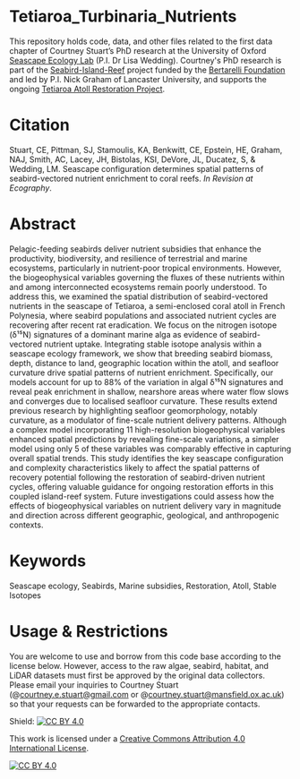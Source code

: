 # Tetiaroa_Turbinaria_Nutrients
This repository holds code, data, and other files related to the first data chapter of Courtney Stuart’s PhD research at the University of Oxford [Seascape Ecology Lab](https://www.oxfordseascapeecologylab.com/) (P.I. Dr Lisa Wedding). Courtney's PhD research is part of the [Seabird-Island-Reef](https://www.marine.science/project/implications-of-nutrient-flow-and-feedback-across-the-seabird-island-reef-system/) project funded by the [Bertarelli Foundation](https://www.fondation-bertarelli.org/) and led by P.I. Nick Graham of Lancaster University, and supports the ongoing [Tetiaroa Atoll Restoration Project](https://www.tetiaroasociety.org/programs/conservation/tetiaroa-habitat-restoration-program). 

# Citation
Stuart, CE, Pittman, SJ, Stamoulis, KA, Benkwitt, CE, Epstein, HE, Graham, NAJ, Smith, AC, Lacey, JH, Bistolas, KSI, DeVore, JL, Ducatez, S, & Wedding, LM. Seascape configuration determines spatial patterns of seabird-vectored nutrient enrichment to coral reefs. *In Revision at Ecography*.


# Abstract
Pelagic-feeding seabirds deliver nutrient subsidies that enhance the productivity, biodiversity, and resilience of terrestrial and marine ecosystems, particularly in nutrient-poor tropical environments. However, the biogeophysical variables governing the fluxes of these nutrients within and among interconnected ecosystems remain poorly understood. To address this, we examined the spatial distribution of seabird-vectored nutrients in the seascape of Tetiaroa, a semi-enclosed coral atoll in French Polynesia, where seabird populations and associated nutrient cycles are recovering after recent rat eradication. We focus on the nitrogen isotope (δ¹⁵N) signatures of a dominant marine alga as evidence of seabird-vectored nutrient uptake. Integrating stable isotope analysis within a seascape ecology framework, we show that breeding seabird biomass, depth, distance to land, geographic location within the atoll, and seafloor curvature drive spatial patterns of nutrient enrichment. Specifically, our models account for up to 88% of the variation in algal δ¹⁵N signatures and reveal peak enrichment in shallow, nearshore areas where water flow slows and converges due to localised seafloor curvature. These results extend previous research by highlighting seafloor geomorphology, notably curvature, as a modulator of fine-scale nutrient delivery patterns. Although a complex model incorporating 11 high-resolution biogeophysical variables enhanced spatial predictions by revealing fine-scale variations, a simpler model using only 5 of these variables was comparably effective in capturing overall spatial trends. This study identifies the key seascape configuration and complexity characteristics likely to affect the spatial patterns of recovery potential following the restoration of seabird-driven nutrient cycles, offering valuable guidance for ongoing restoration efforts in this coupled island-reef system. Future investigations could assess how the effects of biogeophysical variables on nutrient delivery vary in magnitude and direction across different geographic, geological, and anthropogenic contexts.

# Keywords 
Seascape ecology, Seabirds, Marine subsidies, Restoration, Atoll, Stable Isotopes

# Usage & Restrictions
You are welcome to use and borrow from this code base according to the license below. However, access to the raw algae, seabird, habitat, and LiDAR datasets must first be approved by the original data collectors. Please email your inquiries to Courtney Stuart (@courtney.e.stuart@gmail.com or @courtney.stuart@mansfield.ox.ac.uk) so that your requests can be forwarded to the appropriate contacts.

Shield: [![CC BY 4.0][cc-by-shield]][cc-by]

This work is licensed under a
[Creative Commons Attribution 4.0 International License][cc-by].

[![CC BY 4.0][cc-by-image]][cc-by]

[cc-by]: http://creativecommons.org/licenses/by/4.0/
[cc-by-image]: https://i.creativecommons.org/l/by/4.0/88x31.png
[cc-by-shield]: https://img.shields.io/badge/License-CC%20BY%204.0-lightgrey.svg
